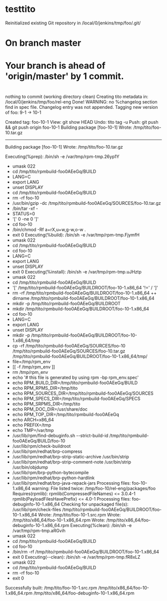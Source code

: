 testtito
========

Reinitialized existing Git repository in /local/0/jenkins/tmp/foo/.git/
# On branch master
# Your branch is ahead of 'origin/master' by 1 commit.
#
nothing to commit (working directory clean)
Creating tito metadata in: /local/0/jenkins/tmp/foo/rel-eng
Done!
WARNING: no %changelog section find in spec file. Changelog entry was not appended.
Tagging new version of foo: 9-1 -> 10-1

Created tag: foo-10-1
   View: git show HEAD
   Undo: tito tag -u
   Push: git push && git push origin foo-10-1
Building package [foo-10-1]
Wrote: /tmp/tito/foo-10.tar.gz


------------------
Building package [foo-10-1]
Wrote: /tmp/tito/foo-10.tar.gz

Executing(%prep): /bin/sh -e /var/tmp/rpm-tmp.26yp1Y
+ umask 022
+ cd /tmp/tito/rpmbuild-foo0AEeGq/BUILD
+ LANG=C
+ export LANG
+ unset DISPLAY
+ cd /tmp/tito/rpmbuild-foo0AEeGq/BUILD
+ rm -rf foo-10
+ /usr/bin/gzip -dc /tmp/tito/rpmbuild-foo0AEeGq/SOURCES/foo-10.tar.gz
+ /bin/tar -xf -
+ STATUS=0
+ '[' 0 -ne 0 ']'
+ cd foo-10
+ /bin/chmod -Rf a+rX,u+w,g-w,o-w .
+ exit 0
Executing(%build): /bin/sh -e /var/tmp/rpm-tmp.FjymfH
+ umask 022
+ cd /tmp/tito/rpmbuild-foo0AEeGq/BUILD
+ cd foo-10
+ LANG=C
+ export LANG
+ unset DISPLAY
+ exit 0
Executing(%install): /bin/sh -e /var/tmp/rpm-tmp.uJHztp
+ umask 022
+ cd /tmp/tito/rpmbuild-foo0AEeGq/BUILD
+ '[' /tmp/tito/rpmbuild-foo0AEeGq/BUILDROOT/foo-10-1.x86_64 '!=' / ']'
+ rm -rf /tmp/tito/rpmbuild-foo0AEeGq/BUILDROOT/foo-10-1.x86_64
++ dirname /tmp/tito/rpmbuild-foo0AEeGq/BUILDROOT/foo-10-1.x86_64
+ mkdir -p /tmp/tito/rpmbuild-foo0AEeGq/BUILDROOT
+ mkdir /tmp/tito/rpmbuild-foo0AEeGq/BUILDROOT/foo-10-1.x86_64
+ cd foo-10
+ LANG=C
+ export LANG
+ unset DISPLAY
+ mkdir -p /tmp/tito/rpmbuild-foo0AEeGq/BUILDROOT/foo-10-1.x86_64/tmp
+ cp -rf /tmp/tito/rpmbuild-foo0AEeGq/SOURCES/foo-10 /tmp/tito/rpmbuild-foo0AEeGq/SOURCES/foo-10.tar.gz /tmp/tito/rpmbuild-foo0AEeGq/BUILDROOT/foo-10-1.x86_64/tmp/
+ file=/tmp/rpm_env
+ [[ -f /tmp/rpm_env ]]
+ rm /tmp/rpm_env
+ echo '# this file is generated by using rpm -bp rpm_env.spec'
+ echo RPM_BUILD_DIR=/tmp/tito/rpmbuild-foo0AEeGq/BUILD
+ echo RPM_RPMS_DIR=/tmp/tito
+ echo RPM_SOURCES_DIR=/tmp/tito/rpmbuild-foo0AEeGq/SOURCES
+ echo RPM_SPECS_DIR=/tmp/tito/rpmbuild-foo0AEeGq/SPECS
+ echo RPM_SRPMS_DIR=/tmp/tito
+ echo RPM_DOC_DIR=/usr/share/doc
+ echo RPM_TOP_DIR=/tmp/tito/rpmbuild-foo0AEeGq
+ echo ARCH=x86_64
+ echo PREFIX=/tmp
+ echo TMP=/var/tmp
+ /usr/lib/rpm/find-debuginfo.sh --strict-build-id /tmp/tito/rpmbuild-foo0AEeGq/BUILD/foo-10
+ /usr/lib/rpm/check-buildroot
+ /usr/lib/rpm/redhat/brp-compress
+ /usr/lib/rpm/redhat/brp-strip-static-archive /usr/bin/strip
+ /usr/lib/rpm/redhat/brp-strip-comment-note /usr/bin/strip /usr/bin/objdump
+ /usr/lib/rpm/brp-python-bytecompile
+ /usr/lib/rpm/redhat/brp-python-hardlink
+ /usr/lib/rpm/redhat/brp-java-repack-jars
Processing files: foo-10-1.x86_64
warning: File listed twice: /tmp/foo-10/rel-eng/packages/foo
Requires(rpmlib): rpmlib(CompressedFileNames) <= 3.0.4-1 rpmlib(PayloadFilesHavePrefix) <= 4.0-1
Processing files: foo-debuginfo-10-1.x86_64
Checking for unpackaged file(s): /usr/lib/rpm/check-files /tmp/tito/rpmbuild-foo0AEeGq/BUILDROOT/foo-10-1.x86_64
Wrote: /tmp/tito/foo-10-1.src.rpm
Wrote: /tmp/tito/x86_64/foo-10-1.x86_64.rpm
Wrote: /tmp/tito/x86_64/foo-debuginfo-10-1.x86_64.rpm
Executing(%clean): /bin/sh -e /var/tmp/rpm-tmp.aRGvih
+ umask 022
+ cd /tmp/tito/rpmbuild-foo0AEeGq/BUILD
+ cd foo-10
+ /bin/rm -rf /tmp/tito/rpmbuild-foo0AEeGq/BUILDROOT/foo-10-1.x86_64
+ exit 0
Executing(--clean): /bin/sh -e /var/tmp/rpm-tmp.fR8xLZ
+ umask 022
+ cd /tmp/tito/rpmbuild-foo0AEeGq/BUILD
+ rm -rf foo-10
+ exit 0


Successfully built: /tmp/tito/foo-10-1.src.rpm /tmp/tito/x86_64/foo-10-1.x86_64.rpm /tmp/tito/x86_64/foo-debuginfo-10-1.x86_64.rpm
